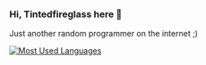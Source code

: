 ### Hi, Tintedfireglass here 👋

Just another random programmer on the internet ;)

[![Most Used Languages](https://github-readme-stats.vercel.app/api/top-langs/?username=tintedfireglass&layout=compact&langs_count=10&theme=transparent&hide_border=true&hide_title=false)](https://github.com/anuraghazra/github-readme-stats)
